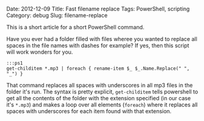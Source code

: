 Date: 2012-12-09
Title: Fast filename replace
Tags: PowerShell, scripting
Category: debug
Slug: filename-replace

This is a short article for a short PowerShell command.

Have you ever had a folder filled with files wheree you wanted to replace all spaces in the file names with dashes for example? If yes, then this script will work wonders for you.

    :::ps1
    get-childitem *.mp3 | foreach { rename-item $_ $_.Name.Replace(" ", "_") }

That command replaces all spaces with underscores in all mp3 files in the folder it's run. The syntax is pretty explicit, ```get-childitem``` tells powershell to get all the contents of the folder with the extension specified (in our case it's ```*.mp3```) and makes a loop over all elements (```foreach```) where it replaces all spaces with underscores for each item found with that extension.
